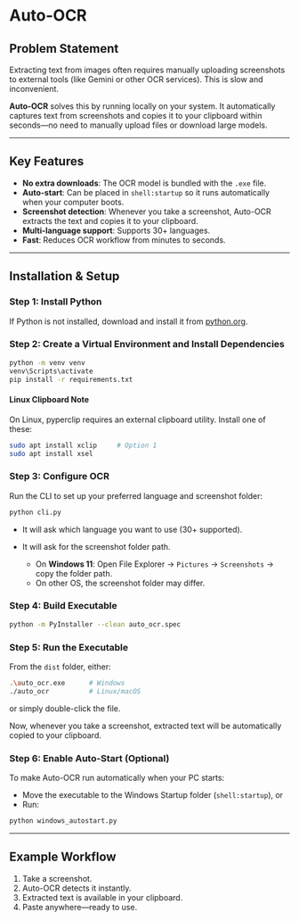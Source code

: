 # Auto-OCR

## Problem Statement

Extracting text from images often requires manually uploading screenshots to external tools (like Gemini or other OCR services). This is slow and inconvenient.

**Auto-OCR** solves this by running locally on your system. It automatically captures text from screenshots and copies it to your clipboard within seconds—no need to manually upload files or download large models.

---

## Key Features

* **No extra downloads**: The OCR model is bundled with the `.exe` file.
* **Auto-start**: Can be placed in `shell:startup` so it runs automatically when your computer boots.
* **Screenshot detection**: Whenever you take a screenshot, Auto-OCR extracts the text and copies it to your clipboard.
* **Multi-language support**: Supports 30+ languages.
* **Fast**: Reduces OCR workflow from minutes to seconds.

---

## Installation & Setup

### Step 1: Install Python

If Python is not installed, download and install it from [python.org](https://www.python.org/downloads/).

### Step 2: Create a Virtual Environment and Install Dependencies
```bash
python -m venv venv
venv\Scripts\activate
pip install -r requirements.txt
```
#### Linux Clipboard Note
On Linux, pyperclip requires an external clipboard utility. Install one of these:

```bash
sudo apt install xclip     # Option 1
sudo apt install xsel 
```


### Step 3: Configure OCR

Run the CLI to set up your preferred language and screenshot folder:

```bash
python cli.py
```

* It will ask which language you want to use (30+ supported).
* It will ask for the screenshot folder path.

  * On **Windows 11**: Open File Explorer → `Pictures` → `Screenshots` → copy the folder path.
  * On other OS, the screenshot folder may differ.

### Step 4: Build Executable

```bash
python -m PyInstaller --clean auto_ocr.spec
```

### Step 5: Run the Executable

From the `dist` folder, either:

```bash
.\auto_ocr.exe      # Windows
./auto_ocr          # Linux/macOS
```

or simply double-click the file.

Now, whenever you take a screenshot, extracted text will be automatically copied to your clipboard.

### Step 6: Enable Auto-Start (Optional)

To make Auto-OCR run automatically when your PC starts:

* Move the executable to the Windows Startup folder (`shell:startup`), or
* Run:

```bash
python windows_autostart.py
```

---

## Example Workflow

1. Take a screenshot.
2. Auto-OCR detects it instantly.
3. Extracted text is available in your clipboard.
4. Paste anywhere—ready to use.

